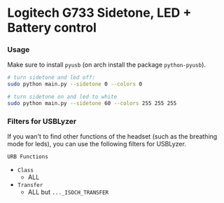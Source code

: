 # Logitech G733 Sidetone, LED + Battery control

### Usage

Make sure to install `pyusb` (on arch install the package `python-pyusb`).

```bash
# turn sidetone and led off: 
sudo python main.py --sidetone 0 --colors 0

# turn sidetone on and led to white
sudo python main.py --sidetone 60 --colors 255 255 255
```

### Filters for USBLyzer

If you wan't to find other functions of the headset (such as the breathing mode for leds),
you can use the following filters for USBLyzer.

`URB Functions`
- `Class`
    - ALL
- `Transfer`
    - ALL but `..._ISOCH_TRANSFER`
  